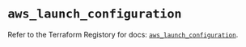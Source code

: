 # `aws_launch_configuration`

Refer to the Terraform Registory for docs: [`aws_launch_configuration`](https://registry.terraform.io/providers/hashicorp/aws/5.13.1/docs/resources/launch_configuration).
